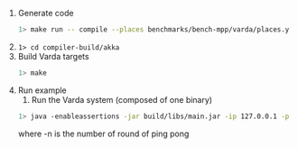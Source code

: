 
1. Generate code
    ```bash
    1> make run -- compile --places benchmarks/bench-mpp/varda/places.yml --targets benchmarks/bench-mpp/varda/targets.yml --filename benchmarks/bench-mpp/varda/bench.varch --impl benchmarks/libbench.vimpl --impl benchmarks/bench-mpp/varda/bench.vimpl --provenance 0
    ```
1. ```1> cd compiler-build/akka```
1. Build Varda targets
    ```bash
    1> make
    ```
1. Run example
    1. Run the Varda system (composed of one binary)
    ```bash
    1> java -enableassertions -jar build/libs/main.jar -ip 127.0.0.1 -p 25520 -s akka://systemProject_name@127.0.0.1:25520 -l 8080 -vp placeB -n 100 -warmup 100 -payload 10
    ```
    where
    -n is the number of round of ping pong